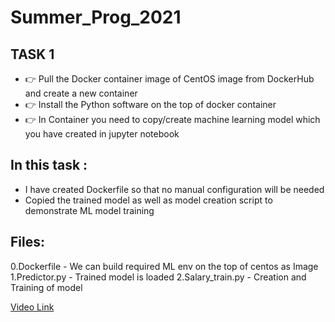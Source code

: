 # Summer_Prog_2021
## TASK 1
* 👉 Pull the Docker container image of CentOS image from DockerHub and create a new container
* 👉 Install the Python software on the top of docker container
* 👉 In Container you need to copy/create machine learning model which you have created in jupyter notebook

## In this task :
* I have created Dockerfile so that no manual configuration will be needed
* Copied the trained model as well as model creation script to demonstrate ML model training

## Files:
0.Dockerfile - We can build required ML env on the top of centos as Image
1.Predictor.py - Trained model is loaded
2.Salary_train.py - Creation and Training of model

[Video Link](https://www.youtube.com/watch?v=i7D3VtRYosU)

